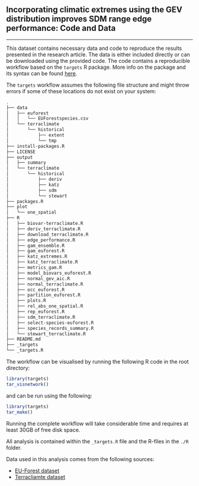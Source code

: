 ## Incorporating climatic extremes using the GEV distribution improves SDM range edge performance: Code and Data
---

This dataset contains necessary data and code to reproduce the results presented in the research article. The data is either included directly or can be downloaded using the provided code. The code contains a reproducible workflow based on the `targets` R package. More info on the package and its syntax can be found [here](https://books.ropensci.org/targets/).

The `targets` workflow assumes the following file structure and might throw errors if some of these locations do not exist on your system:

```bash
.
├── data
│   ├── euforest
│   │   └── EUForestspecies.csv
│   └── terraclimate
│       └── historical
│           ├── extent
│           └── tmp
├── install-packages.R
├── LICENSE
├── output
│   ├── summary
│   └── terraclimate
│       └── historical
│           ├── deriv
│           ├── katz
│           ├── sdm
│           └── stewart
├── packages.R
├── plot
│   └── one_spatial
├── R
│   ├── biovar-terraclimate.R
│   ├── deriv_terraclimate.R
│   ├── download_terraclimate.R
│   ├── edge_performance.R
│   ├── gam_ensemble.R
│   ├── gam_euforest.R
│   ├── katz_extremes.R
│   ├── katz_terraclimate.R
│   ├── metrics_gam.R
│   ├── model_biovars_euforest.R
│   ├── normal_gev_aic.R
│   ├── normal_terraclimate.R
│   ├── occ_euforest.R
│   ├── partition_euforest.R
│   ├── plots.R
│   ├── rel_abs_one_spatial.R
│   ├── rep_euforest.R
│   ├── sdm_terraclimate.R
│   ├── select-species-euforest.R
│   ├── species_records_summary.R
│   └── stewart_terraclimate.R
├── README.md
├── _targets
└── _targets.R
```

The workflow can be visualised by running the following R code in the root directory:

```R
library(targets)
tar_visnetwork()
```

and can be run using the following:

```R
library(targets)
tar_make()
```

Running the complete workflow will take considerable time and requires at least 30GB of free disk space.

All analysis is contained within the `_targets.R` file and the R-files in the `./R` folder.

Data used in this analysis comes from the following sources:
  * [EU-Forest dataset](https://www.nature.com/articles/sdata2016123)
  * [Terracliamte dataset](https://www.climatologylab.org/terraclimate.html)

